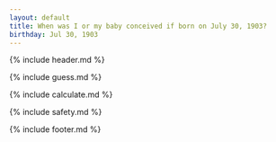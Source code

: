 ```yaml
---
layout: default
title: When was I or my baby conceived if born on July 30, 1903?
birthday: Jul 30, 1903
---
```


{% include header.md %}

{% include guess.md %}

{% include calculate.md %}

{% include safety.md %}

{% include footer.md %}



